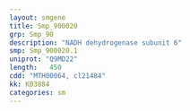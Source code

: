 ```yaml
---
layout: smgene
title: Smp_900020
grp: Smp_90
description: "NADH dehydrogenase subunit 6"
smp: Smp_900020.1
uniprot: "Q9MD22"
length:   450
cdd: "MTH00064, cl21484"
kk: K03884
categories: sm
---
```

